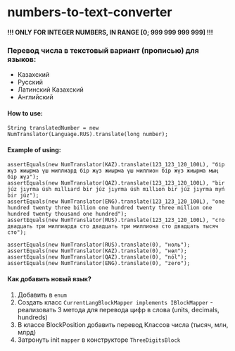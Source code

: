 # numbers-to-text-converter

#### !!! ONLY FOR INTEGER NUMBERS, IN RANGE [0; 999 999 999 999] !!!

### Перевод числа в текстовый вариант (прописью) для языков:

* Казахский 
* Русский
* Латинский Казахский 
* Английский

#### How to use:
```String translatedNumber = new NumTranslator(Language.RUS).translate(long number);```


#### Example of using:
```
assertEquals(new NumTranslator(KAZ).translate(123_123_120_100L), "бір жүз жиырма үш миллиард бір жүз жиырма үш миллион бір жүз жиырма мың бір жүз");
assertEquals(new NumTranslator(QAZ).translate(123_123_120_100L), "bir júz jıyrma úsh mıllıard bir júz jıyrma úsh mıllıon bir júz jıyrma myń bir júz");
assertEquals(new NumTranslator(ENG).translate(123_123_120_100L), "one hundred twenty three billion one hundred twenty three million one hundred twenty thousand one hundred");
assertEquals(new NumTranslator(RUS).translate(123_123_120_100L), "сто двадцать три миллиарда сто двадцать три миллиона сто двадцать тысяч сто");

assertEquals(new NumTranslator(RUS).translate(0), "ноль");
assertEquals(new NumTranslator(KAZ).translate(0), "нөл");
assertEquals(new NumTranslator(QAZ).translate(0), "nól");
assertEquals(new NumTranslator(ENG).translate(0), "zero");
```

#### Как добавить новый язык?
1. Добавить в ```enum```
2. Создать класс ```CurrentLangBlockMapper implements IBlockMapper``` - реализовать 3 метода для перевода цифр в слова (units, decimals, hundreds)
3. В классе BlockPosition добавить перевод Классов числа (тысяч, млн, млрд)
4. Затронуть init ```mapper``` в конструкторе ```ThreeDigitsBlock```